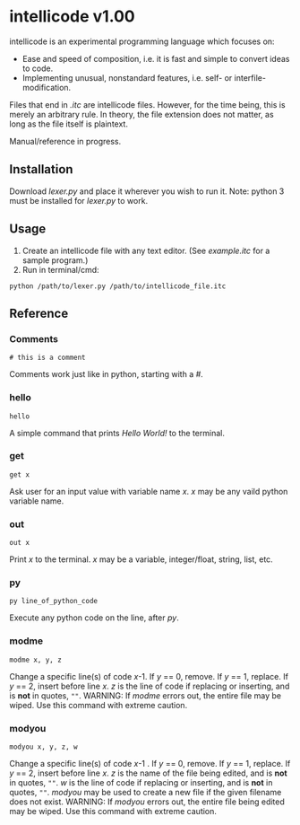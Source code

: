 # intellicode v1.00

intellicode is an experimental programming language which focuses on:
* Ease and speed of composition, i.e. it is fast and simple to convert ideas to code.
* Implementing unusual, nonstandard features, i.e. self- or interfile-modification.

Files that end in *.itc* are intellicode files. However, for the time being, this is merely an arbitrary rule. In theory, the file extension does not matter, as long as the file itself is plaintext.

Manual/reference in progress.

## Installation

Download *lexer.py* and place it wherever you wish to run it.
Note: python 3 must be installed for *lexer.py* to work.

## Usage

1. Create an intellicode file with any text editor. (See *example.itc* for a sample program.)
2. Run in terminal/cmd:
```
python /path/to/lexer.py /path/to/intellicode_file.itc
```

## Reference

### Comments
```
# this is a comment
```

Comments work just like in python, starting with a *#*.

### hello
```
hello
```

A simple command that prints *Hello World!* to the terminal.

### get
```
get x
```

Ask user for an input value with variable name *x*. *x* may be any vaild python variable name.

### out
```
out x
```

Print *x* to the terminal. *x* may be a variable, integer/float, string, list, etc.

### py
```
py line_of_python_code
```

Execute any python code on the line, after *py*.

### modme
```
modme x, y, z
```

Change a specific line(s) of code *x*-1. If *y* == 0, remove. If *y* == 1, replace. If *y* == 2, insert before line *x*. *z* is the line of code if replacing or inserting, and is **not** in quotes, `""`. WARNING: If *modme* errors out, the entire file may be wiped. Use this command with extreme caution.

### modyou
```
modyou x, y, z, w
```

Change a specific line(s) of code *x*-1 . If *y* == 0, remove. If *y* == 1, replace. If *y* == 2, insert before line *x*. *z* is the name of the file being edited, and is **not** in quotes, `""`. *w* is the line of code if replacing or inserting, and is **not** in quotes, `""`. *modyou* may be used to create a new file if the given filename does not exist. WARNING: If *modyou* errors out, the entire file being edited may be wiped. Use this command with extreme caution.
